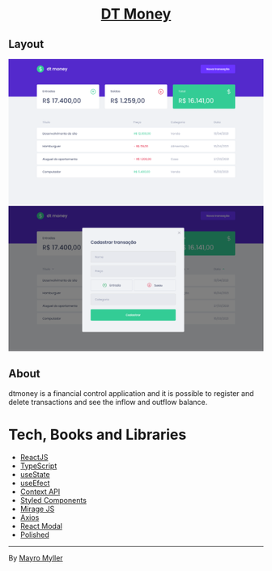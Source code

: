 <h1 align="center">
  <a href="#">DT Money</a>
</h1>

## Layout

<img src="./src/assets/screenshots/home-screenshot.png" />

<img src="./src/assets/screenshots/modal-screenshot.png" />

## About

dtmoney is a financial control application and it is possible to register and delete transactions and see the inflow and outflow balance.

# Tech, Books and Libraries

- [ReactJS](https://reactjs.org/)
- [TypeScript](https://www.typescriptlang.org/)
- [useState](https://reactjs.org/docs/hooks-reference.html#usestate)
- [useEfect](https://reactjs.org/docs/hooks-reference.html#useeffect)
- [Context API](https://reactjs.org/docs/context.html#api)
- [Styled Components](https://styled-components.com/)
- [Mirage JS](https://miragejs.com/)
- [Axios](https://axios-http.com/docs/intro)
- [React Modal](https://github.com/reactjs/react-modal)
- [Polished](https://polished.js.org/)

---

By [Mayro Myller](https://github.com/mayromyller)
